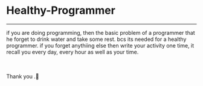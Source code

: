 # Healthy-Programmer
<hr />
<p> if you are doing programming, then the basic problem of a programmer that he forget to drink water and take some rest. bcs its needed for a healthy programmer. if you forget anythiing else then write your activity one time, it recall you every day, every hour as well as your time.</p>
<br/>
<br/>
Thank you .💖
